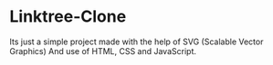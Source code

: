 # Linktree-Clone

Its just a simple project made with the help of SVG (Scalable Vector Graphics) And use of HTML, CSS and JavaScript.
